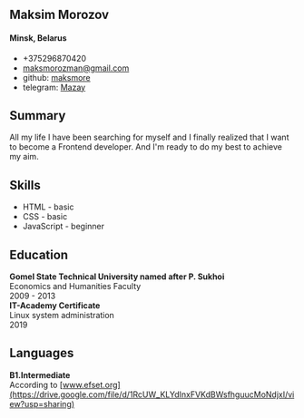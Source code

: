 ## Maksim Morozov
#### Minsk, Belarus
* +375296870420
* maksmorozman@gmail.com
* github: [maksmore](https://github.com/maksmore)
* telegram: [Mazay](https://t.me/maksmor)
## Summary
All my life I have been searching for myself and I finally realized that I want to become a Frontend developer. And I'm ready to do my best to achieve my aim.
 ## Skills
* HTML - basic
* CSS - basic
* JavaScript - beginner
## Education
**Gomel State Technical University named after P. Sukhoi**  
Economics and Humanities Faculty  
2009 - 2013  
**IT-Academy Certificate**  
Linux system administration  
2019
## Languages
**B1.Intermediate**  
According to [www.efset.org](https://drive.google.com/file/d/1RcUW_KLYdInxFVKdBWsfhguucMoNdjxI/view?usp=sharing)